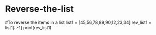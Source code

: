 # Reverse-the-list
#To reverse the items in a list
list1 = [45,56,78,89,90,12,23,34]
rev_list1 = list1[::-1]
print(rev_list1)
